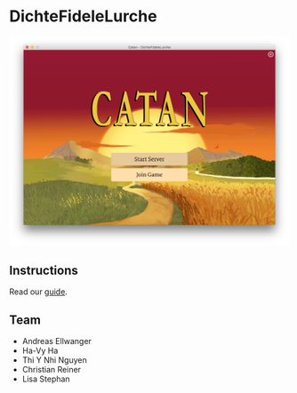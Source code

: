 # DichteFideleLurche

![Launch screen](/web/cache/pic.png)

## Instructions

Read our [guide](/web/cache/User-Guide.pdf).

## Team

- Andreas Ellwanger
- Ha-Vy Ha
- Thi Y Nhi Nguyen
- Christian Reiner
- Lisa Stephan
